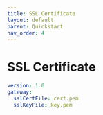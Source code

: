```yaml
---
title: SSL Certificate
layout: default
parent: Quickstart
nav_order: 4
---
```



# SSL Certificate



```yaml
version: 1.0
gateway:
  sslCertFile: cert.pem
  sslKeyFile: key.pem
```

